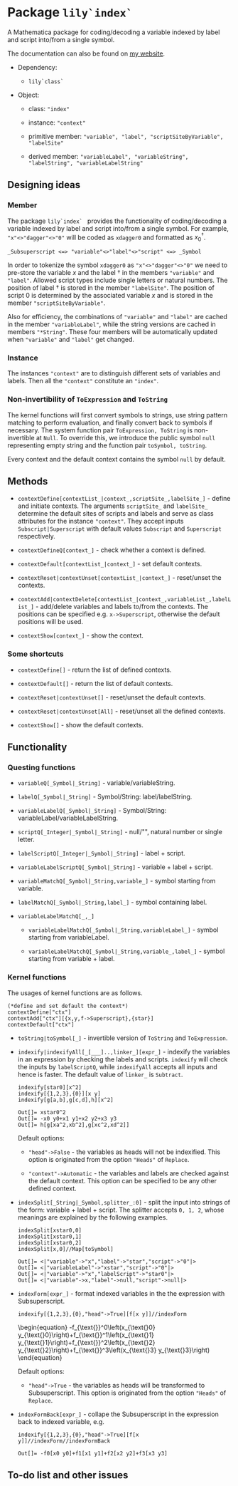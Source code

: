 # Package ``lily`index` ``

A Mathematica package for coding/decoding a variable indexed by label and script into/from a single symbol.

The documentation can also be found on [my website](https://yuriever.github.io/symbolic/package-lily-index/).

* Dependency: 
    
    * ``lily`class` ``

* Object:

    * class: `"index"`

    * instance: `"context"`

    * primitive member: `"variable", "label", "scriptSiteByVariable", "labelSite"`

    * derived member: `"variableLabel", "variableString", "labelString", "variableLabelString"`

## Designing ideas

### Member

The package ``lily`index` `` provides the functionality of coding/decoding a variable indexed by label and script into/from a single symbol. For example, `"x"<>"dagger"<>"0"` will be coded as `xdagger0` and formatted as $x^{\dagger}_{0}$. 

``` wl
_Subsuperscript <=> "variable"<>"label"<>"script" <=> _Symbol
```

In order to tokenize the symbol `xdagger0` as `"x"<>"dagger"<>"0"` we need to pre-store the variable $x$ and the label $\dagger$ in the members `"variable"` and `"label"`. 
Allowed script types include single letters or natural numbers. 
The position of label $\dagger$ is stored in the member `"labelSite"`. The position of script $0$ is determined by the associated variable $x$ and is stored in the member `"scriptSiteByVariable"`. 

Also for efficiency, the combinations of `"variable"` and `"label"` are cached in the member `"variableLabel"`, while the string versions are cached in members `"*String"`. These four members will be automatically updated when `"variable"` and `"label"` get changed.

### Instance

The instances `"context"` are to distinguish different sets of variables and labels. Then all the `"context"` constitute an `"index"`.

### Non-invertibility of `ToExpression` and `ToString`

The kernel functions will first convert symbols to strings, use string pattern matching to perform evaluation, and finally convert back to symbols if necessary. The system function pair `ToExpression, ToString` is non-invertible at `Null`. To override this, we introduce the public symbol `null` representing empty string and the function pair `toSymbol, toString`. 

Every context and the default context contains the symbol `null` by default.

## Methods

* `contextDefine[contextList_|context_,scriptSite_,labelSite_]` - define and initiate contexts. The arguments `scriptSite_` and `labelSite_` determine the default sites of scripts and labels and serve as class attributes for the instance `"context"`. They accept inputs `Subscript|Superscript` with default values `Subscript` and `Superscript` respectively.

* `contextDefineQ[context_]` - check whether a context is defined.

* `contextDefault[contextList_|context_]` - set default contexts.

* `contextReset|contextUnset[contextList_|context_]` - reset/unset the contexts.

* `contextAdd|contextDelete[contextList_|context_,variableList_,labelList_]` - add/delete variables and labels to/from the contexts. The positions can be specified e.g. `x->Superscript`, otherwise the default positions will be used.

* `contextShow[context_]` - show the context.

<h3 class="nocount">Some shortcuts</h3>

* `contextDefine[]` - return the list of defined contexts.

* `contextDefault[]` - return the list of default contexts.

* `contextReset|contextUnset[]` - reset/unset the default contexts.

* `contextReset|contextUnset[All]` - reset/unset all the defined contexts.

* `contextShow[]` - show the default contexts.

## Functionality

### Questing functions

* `variableQ[_Symbol|_String]` - variable/variableString.

* `labelQ[_Symbol|_String]` - Symbol/String: label/labelString.

* `variableLabelQ[_Symbol|_String]` - Symbol/String: variableLabel/variableLabelString.

* `scriptQ[_Integer|_Symbol|_String]` - null/"", natural number or single letter.

* `labelScriptQ[_Integer|_Symbol|_String]` - label + script.

* `variableLabelScriptQ[_Symbol|_String]` - variable + label + script.

* `variableMatchQ[_Symbol|_String,variable_]` - symbol starting from variable.

* `labelMatchQ[_Symbol|_String,label_]` - symbol containing label.

* `variableLabelMatchQ[_,_]`

    * `variableLabelMatchQ[_Symbol|_String,variableLabel_]` - symbol starting from variableLabel.

    * `variableLabelMatchQ[_Symbol|_String,variable_,label_]` - symbol starting from variable + label.

### Kernel functions

The usages of kernel functions are as follows.

``` wl
(*define and set default the context*)
contextDefine["ctx"]
contextAdd["ctx"][{x,y,f->Superscript},{star}]
contextDefault["ctx"]
```

* `toString|toSymbol[_]` - invertible version of `ToString` and `ToExpression`.

* `indexify|indexifyAll[_[___]..,linker_][expr_]` - indexify the variables in an expression by checking the labels and scripts. `indexify` will check the inputs by `labelScriptQ`, while `indexifyAll` accepts all inputs and hence is faster. The default value of `linker_` is `Subtract`.

    ``` wl
    indexify[star0][x^2]
    indexify[{1,2,3},{0}][x y]
    indexify[g[a,b],g[c,d],h][x^2]
    ```

    ``` wl
    Out[]= xstar0^2
    Out[]= -x0 y0+x1 y1+x2 y2+x3 y3
    Out[]= h[g[xa^2,xb^2],g[xc^2,xd^2]]
    ```

    Default options: 

    * `"head"->False` - the variables as heads will not be indexified. This option is originated from the option `"Heads"` of `Replace`.

    * `"context"->Automatic` - the variables and labels are checked against the default context. This option can be specified to be any other defined context.

* `indexSplit[_String|_Symbol,splitter_:0]` - split the input into strings of the form: variable + label + script. The splitter accepts `0, 1, 2`, whose meanings are explained by the following examples.

    ``` wl
    indexSplit[xstar0,0]
    indexSplit[xstar0,1]
    indexSplit[xstar0,2]
    indexSplit[x,0]//Map[toSymbol]
    ```

    ``` wl
    Out[]= <|"variable"->"x","label"->"star","script"->"0"|>
    Out[]= <|"variableLabel"->"xstar","script"->"0"|>
    Out[]= <|"variable"->"x","labelScript"->"star0"|>
    Out[]= <|"variable"->x,"label"->null,"script"->null|>
    ```

* `indexForm[expr_]` - format indexed variables in the the expression with Subsuperscript. 

    ``` wl
    indexify[{1,2,3},{0},"head"->True][f[x y]]//indexForm
    ```

    \begin{equation}
    -f_{\text{}}^0\left(x_{\text{}0} y_{\text{}0}\right)+f_{\text{}}^1\left(x_{\text{}1} y_{\text{}1}\right)+f_{\text{}}^2\left(x_{\text{}2} y_{\text{}2}\right)+f_{\text{}}^3\left(x_{\text{}3} y_{\text{}3}\right)
    \end{equation}

    Default options: 

    * `"head"->True` - the variables as heads will be transformed to Subsuperscript. This option is originated from the option `"Heads"` of `Replace`.

* `indexFormBack[expr_]` - collape the Subsuperscript in the expression back to indexed variable, e.g.

    ``` wl
    indexify[{1,2,3},{0},"head"->True][f[x y]]//indexForm//indexFormBack
    ```

    ``` wl
    Out[]= -f0[x0 y0]+f1[x1 y1]+f2[x2 y2]+f3[x3 y3]
    ```

## To-do list and other issues

